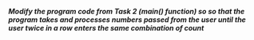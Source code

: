***Modify the program code from Task 2 (main() function) so so that the program takes and processes numbers passed from the user until the user twice in a row enters the same combination of count***